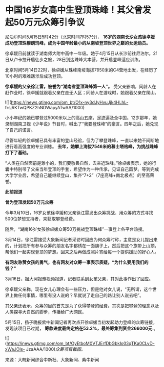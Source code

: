 # 中国16岁女高中生登顶珠峰！其父曾发起50万元众筹引争议

尼泊尔时间5月15日5时42分（北京时间7时57分），
**16岁的湖南长沙女孩徐卓媛成功登顶珠穆朗玛峰，成为中国年龄最小的从南坡登顶世界之巅的女运动员。**

徐卓媛目前就读于湖南师大附中高中一年级。她于4月15日从长沙前往尼泊尔，21日从卢卡拉开启徒步之旅，28日到达珠峰大本营，并开启登峰适应训练。

北京时间5月14日22时，徐卓媛从珠峰南坡海拔7950米的C4营地出发，在经历了10小时的艰难跋涉后成功登顶。

**徐卓媛的父亲徐江雷，被誉为“湖南省登顶珠峰第一人”。** 受父亲影响，同龄人在赶作业时，徐卓媛就跟着父亲在走无人区；同龄人在游戏时，她跟着父亲在爬山。

![](https://inews.gtimg.com/om_bt/O1x-ny3dJyHvuJjk4HLhL-
frsjRKTwQPKZ2hNDWapyATwAA/1000)

小小年纪的她已攀登过5000米以上的高山五座，足迹遍及全中国。12岁那年，她录制湖南卫视《少年说》节目时，喊出了“我要登珠峰”的豪言。四年之后，她兑现了自己的诺言。

尽管年轻的徐卓媛已具有丰富的登山经验，但为了攀登珠峰，一直以来她不间断地进行着高强度的专业训练。
**去年，她攀上海拔7546米的慕士塔格峰，为挑战珠峰打下了基础。**

“人类在自然面前是渺小的，我们要敬畏自然，去亲近珠峰。”徐卓媛表示，她的行囊中特别带了父亲当年登顶的手套，希望作为一种传承，见证自己圆梦。等到完成大学学业后，希望自己能继续登山，集齐“7+2”（7座高峰+南北极点）的至高荣誉。

**此前报道**

**曾为登顶发起50万元众筹**

今年3月10日，16岁女孩徐卓媛和父亲徐江雷发出众筹挑战，用众筹的方式寻找500位梦想支持者，来获取攀登经费。

随后，“湖南16岁女孩徐卓媛众筹50万挑战登顶珠峰”一事登上各平台热搜。

3月14日，徐江雷接受大象新闻记者采访时回应为何众筹时称，主意是女儿提出来的，计划把所有参与众筹的朋友名字都绣在一面旗子上，然后把这个旗带上山顶，帮他们一起实现登顶的梦想。回来之后再做成照片寄给每一个提供援助的好心人。

**有网友称赞女孩的勇气，也有网友对众筹一事表示质疑，“为什么要用我们的钱？”**

3月16日，据大河报豫视频报道，记者联系到女孩父亲，其对此事作出了回应。

徐卓媛父亲称，现在女儿心理会有一些压力，但是他对女儿说，“无所谓，这个世界上做任何事情，哪里有没人说的？早就说了走自己的路让别人说去吧”。

其父亲还表示，众筹的目的首先是为了获得攀登的经费，其次是把攀登的理念以及人类探寻大自然的脚步，传播给广大网民。

5月15日，扬子晚报紫牛新闻记者再次点开徐卓媛当初发起助力登峰的众筹链接，发现该项目已过期，
**筹款进度最终定格在53.2%，最终筹集到资金266000元** 。

![](https://inews.gtimg.com/om_bt/OyEtboM0VTJErfDbGbkIo03qTKa0CLvD-xWaJOIs-
JzaAAA/1000)_众筹项目截图。_

来源：大皖新闻综合中新社、大象新闻、紫牛新闻

